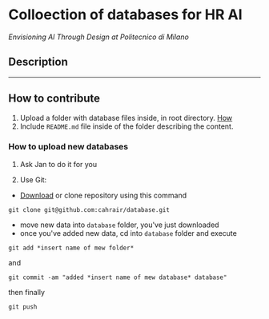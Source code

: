 # Colloection of databases for HR AI
*Envisioning Al Through Design at Politecnico di Milano*

## Description

---

## How to contribute
1. Upload a folder with database files inside, in root directory. [How](https://github.com/cahrair/database)
2. Include `README.md` file inside of the folder describing the content.


### How to upload new databases
1. Ask Jan to do it for you

2. Use Git:
- [Download](https://github.com/cahrair/database/archive/refs/heads/main.zip) or clone repository using this command
```
git clone git@github.com:cahrair/database.git
```
- move new data into ```database``` folder, you've just downloaded
- once you've added new data, cd into ```database``` folder and execute
```
git add *insert name of mew folder*
```
and
```
git commit -am "added *insert name of mew database* database"
```
then finally
```
git push
```
